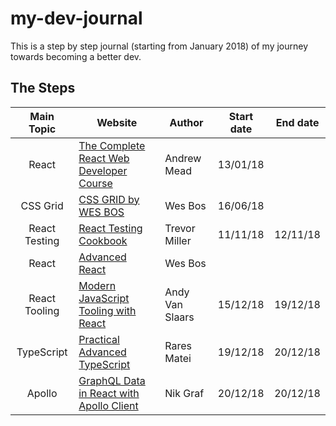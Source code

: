 # my-dev-journal

This is a step by step journal (starting from January 2018) of my journey towards becoming a better dev.

## The Steps

| Main Topic | Website | Author | Start date | End date |
| :------: | ------ | ------ | ------ | :------: |
| React | [The Complete React Web Developer Course](https://completereactcourse.com/) | Andrew Mead | 13/01/18 ||
| CSS Grid | [CSS GRID by WES BOS](https://cssgrid.io) | Wes Bos | 16/06/18 ||
| React Testing | [React Testing Cookbook](https://egghead.io/courses/react-testing-cookbook) | Trevor Miller | 11/11/18 | 12/11/18 |
| React | [Advanced React](https://advancedreact.com) | Wes Bos |||
| React Tooling | [Modern JavaScript Tooling with React](https://egghead.io/courses/modern-javascript-tooling-with-react) | Andy Van Slaars | 15/12/18 | 19/12/18 |
| TypeScript | [Practical Advanced TypeScript](https://egghead.io/courses/practical-advanced-typescript) | Rares Matei | 19/12/18 | 20/12/18 |
| Apollo | [GraphQL Data in React with Apollo Client](https://egghead.io/courses/graphql-data-in-react-with-apollo-client) | Nik Graf | 20/12/18 | 20/12/18 |
